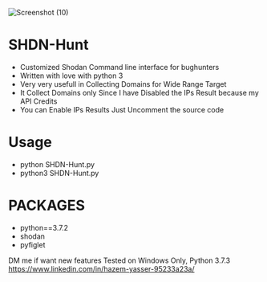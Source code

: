 

![Screenshot (10)](https://user-images.githubusercontent.com/51271019/153992740-fc529824-546f-43f4-90ef-3b674aeecdcc.png)




# SHDN-Hunt
* Customized Shodan Command line interface for bughunters 
* Written with love with python 3
* Very very usefull in Collecting Domains for Wide Range Target
* It Collect Domains only Since I have Disabled the IPs Result because my API Credits
* You can Enable IPs Results Just Uncomment the source code  

# Usage
* python SHDN-Hunt.py
* python3 SHDN-Hunt.py

# PACKAGES
* python==3.7.2
* shodan
* pyfiglet

DM me if want new features
Tested on Windows Only, Python 3.7.3
https://www.linkedin.com/in/hazem-yasser-95233a23a/







